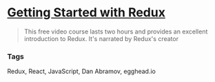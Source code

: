 # [Getting Started with Redux](https://egghead.io/courses/getting-started-with-redux)

> This free video course lasts two hours and provides an excellent introduction to Redux. It's narrated by Redux's creator

### Tags

Redux, React, JavaScript, Dan Abramov, egghead.io